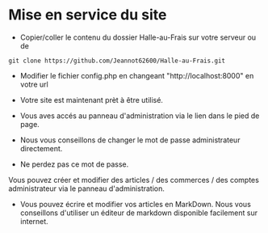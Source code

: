 # Mise en service du site

* Copier/coller le contenu du dossier Halle-au-Frais sur votre serveur
ou de
```
git clone https://github.com/Jeannot62600/Halle-au-Frais.git
```

* Modifier le fichier config.php en changeant "http://localhost:8000" en votre url

* Votre site est maintenant prèt à être utilisé.

* Vous aves accés au panneau d'administration via le lien dans le pied de page.

* Nous vous conseillons de changer le mot de passe administrateur directement.

* Ne perdez pas ce mot de passe.

Vous pouvez créer et modifier des articles / des commerces / des comptes administrateur
via le panneau d'administration.

* Vous pouvez écrire et modifier vos articles en MarkDown. Nous vous conseillons d'utiliser
un éditeur de markdown disponible facilement sur internet.
